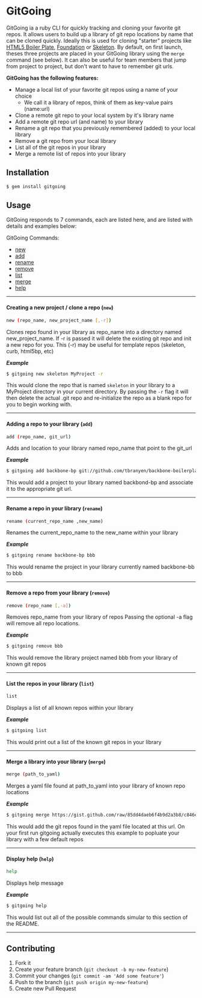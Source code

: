 # GitGoing

GitGoing ia a ruby CLI for quickly tracking and cloning your favorite git repos. It allows users to build up a library of git repo locations by name that can be cloned quickly. Ideally this is used for cloning "starter" projects like [HTML5 Boiler Plate](https://github.com/h5bp/html5-boilerplate), [Foundation](https://github.com/zurb/foundation) or [Skeleton](https://github.com/dhgamache/Skeleton). By default, on first launch, theses three projects are placed in your GitGoing library using the `merge` command (see below). It can also be useful for team members that jump from project to project, but don't want to have to remember git urls.

**GitGoing has the following features:**

 * Manage a local list of your favorite git repos using a name of your choice
   * We call it a library of repos, think of them as key-value pairs (name:url)
 * Clone a remote git repo to your local system by it's library name
 * Add a remote git repo url (and name) to your library
 * Rename a git repo that you previously remembered (added) to your local library
 * Remove a git repo from your local library
 * List all of the git repos in your library
 * Merge a remote list of repos into your library


## Installation

````bash
$ gem install gitgoing
````


## Usage

GitGoing responds to 7 commands, each are listed here, and are listed with details and examples below:

GitGoing Commands:

 * [new](#new)
 * [add](#add)
 * [rename](#rename)
 * [remove](#remove)
 * [list](#list)
 * [merge](#merge)
 * [help](#help)

----
#### <a id="new"></a>Creating a new project / clone a repo (`new`)
````bash
new (repo_name, new_project_name [,-r])
````
Clones repo found in your library as repo_name into a directory named new_project_name. 
If -r is passed it will delete the existing git repo and init a new repo for you. This (-r) may be useful for template repos (skeleton, curb, html5bp, etc)

**_Example_**
````bash
$ gitgoing new skeleton MyProject -r
````
This would clone the repo that is named `skeleton` in your library to a MyProject directory in your current directory. By passing the `-r` flag it will then delete the actual .git repo and re-initialize the repo as a blank repo for you to begin working with.


----
#### <a id="add"></a>Adding a repo to your library (`add`)
````bash
add (repo_name, git_url)
````
Adds and location to your library named repo_name that point to the git_url 

**_Example_**
````bash
$ gitgoing add backbone-bp git://github.com/tbranyen/backbone-boilerplate.git
````
This would add a project to your library named backbond-bp and associate it to the appropriate git url.


----
#### <a id="rename"></a>Rename a repo in your library (`rename`)
````bash
rename (current_repo_name ,new_name)
````
Renames the current_repo_name to the new_name within your library


**_Example_**
````bash
$ gitgoing rename backbone-bp bbb
````
This would rename the project in your library currently named backbone-bb to bbb

----


#### <a id="remove"></a>Remove a repo from your library (`remove`)
````bash
remove (repo_name [,-a])
````
Removes repo_name from your library of repos
Passing the optional -a flag will remove all repo locations.


**_Example_**
````bash
$ gitgoing remove bbb
````
This would remove the library project named bbb from your library of known git repos



----
#### <a id="list"></a>List the repos in your library (`list`)
````bash
list
````
Displays a list of all known repos within your library


**_Example_**
````bash
$ gitgoing list
````
This would print out a list of the known git repos in your library


----
#### <a id="merge"></a>Merge a library into your library (`merge`)
````bash
merge (path_to_yaml)
````
Merges a yaml file found at path_to_yaml into your library of known repo locations


**_Example_**
````bash
$ gitgoing merge https://gist.github.com/raw/85dd4daeb6f4b9d2a3b8/c846e9ea5f40102c48293b8a26d6729abbd4bdd6/gitgoing_default_library.yml
````
This would add the git repos found in the yaml file located at this url. On your first run gitgoing actually executes this example to popluate your library with a few default repos


----
#### <a id="help"></a>Display help (`help`)
````bash
help
````

Displays help message  


**_Example_**
````bash
$ gitgoing help
````
This would list out all of the possible commands simular to this section of the README.

----
## Contributing

1. Fork it
2. Create your feature branch (`git checkout -b my-new-feature`)
3. Commit your changes (`git commit -am 'Add some feature'`)
4. Push to the branch (`git push origin my-new-feature`)
5. Create new Pull Request
